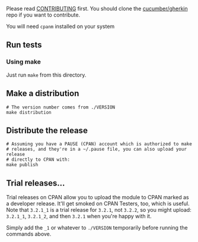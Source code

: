 Please read [CONTRIBUTING](https://github.com/cucumber/gherkin/blob/master/CONTRIBUTING.md) first.
You should clone the [cucumber/gherkin](https://github.com/cucumber/gherkin) repo if you want
to contribute.

You will need `cpanm` installed on your system

## Run tests

### Using make

Just run `make` from this directory.

## Make a distribution

    # The version number comes from ./VERSION
    make distribution

## Distribute the release

    # Assuming you have a PAUSE (CPAN) account which is authorized to make
    # releases, and they're in a ~/.pause file, you can also upload your release
    # directly to CPAN with:
    make publish

## Trial releases...

Trial releases on CPAN allow you to upload the module to CPAN marked as a
developer release. It'll get smoked on CPAN Testers, too, which is useful.
Note that `3.2.1_1` is a trial release for `3.2.1`, not `3.2.2`, so you might
upload: `3.2.1_1`, `3.2.1_2`, and then `3.2.1` when you're happy with it.

Simply add the `_1` or whatever to `./VERSION` temporarily before running the
commands above.
